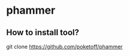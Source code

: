 # phammer

How to install tool?
----------------------------------------------------
git clone https://github.com/poketoff/phammer

